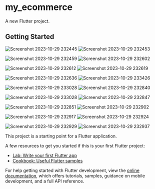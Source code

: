 # my_ecommerce

A new Flutter project.

## Getting Started


![Screenshot 2023-10-29 232445](https://github.com/saurabhkumar-sk/my_ecommerce/assets/118014326/d17abd37-fcc0-485c-b246-27e7c5333a6e)
![Screenshot 2023-10-29 232453](https://github.com/saurabhkumar-sk/my_ecommerce/assets/118014326/9cbc4011-1df1-4530-8bad-cd6593f93456)


![Screenshot 2023-10-29 232459](https://github.com/saurabhkumar-sk/my_ecommerce/assets/118014326/1b7f2ff7-6d1b-4878-be25-67561587dd1e)
![Screenshot 2023-10-29 232602](https://github.com/saurabhkumar-sk/my_ecommerce/assets/118014326/5383cf29-0b5c-45ec-acbb-ba7448848174)


![Screenshot 2023-10-29 232612](https://github.com/saurabhkumar-sk/my_ecommerce/assets/118014326/d4688ef7-6eda-4fcd-acd4-ce0659813191)
![Screenshot 2023-10-29 232619](https://github.com/saurabhkumar-sk/my_ecommerce/assets/118014326/040d14ba-47e5-4687-ae5d-99740d0d6209)


![Screenshot 2023-10-29 232636](https://github.com/saurabhkumar-sk/my_ecommerce/assets/118014326/c848648e-6f0d-46a1-af6e-3403286c7422)
![Screenshot 2023-10-29 233426](https://github.com/saurabhkumar-sk/my_ecommerce/assets/118014326/4e34ca3f-a7b2-464c-bc9f-950ae46786df)

![Screenshot 2023-10-29 233028](https://github.com/saurabhkumar-sk/my_ecommerce/assets/118014326/3b35e1c7-1636-4f8b-84c2-0524072d2367)
![Screenshot 2023-10-29 232840](https://github.com/saurabhkumar-sk/my_ecommerce/assets/118014326/1fff77eb-5c5f-42f4-9b9f-a092cb3b4660)

![Screenshot 2023-10-29 233028](https://github.com/saurabhkumar-sk/my_ecommerce/assets/118014326/345e2e97-6ad4-46fd-9c9b-a7dca5161ded)
![Screenshot 2023-10-29 232847](https://github.com/saurabhkumar-sk/my_ecommerce/assets/118014326/e24d717a-23de-4332-abbb-0df0764ba1cc)

![Screenshot 2023-10-29 232851](https://github.com/saurabhkumar-sk/my_ecommerce/assets/118014326/dd4a7c25-b993-4260-b492-779533fc17fc)
![Screenshot 2023-10-29 232902](https://github.com/saurabhkumar-sk/my_ecommerce/assets/118014326/56ae823f-77ed-4b44-8c99-370a5cf60689)

![Screenshot 2023-10-29 232917](https://github.com/saurabhkumar-sk/my_ecommerce/assets/118014326/36951811-5f2c-4731-a304-774e2a854413)
![Screenshot 2023-10-29 232924](https://github.com/saurabhkumar-sk/my_ecommerce/assets/118014326/953e6725-2715-4e9f-9136-7258878e6d94)

![Screenshot 2023-10-29 232929](https://github.com/saurabhkumar-sk/my_ecommerce/assets/118014326/62861091-2a5a-49e4-8da8-97b4cc87ccfc)
![Screenshot 2023-10-29 232937](https://github.com/saurabhkumar-sk/my_ecommerce/assets/118014326/fe90d130-adcd-4c44-af49-2e553e1f9440)


This project is a starting point for a Flutter application.

A few resources to get you started if this is your first Flutter project:

- [Lab: Write your first Flutter app](https://docs.flutter.dev/get-started/codelab)
- [Cookbook: Useful Flutter samples](https://docs.flutter.dev/cookbook)

For help getting started with Flutter development, view the
[online documentation](https://docs.flutter.dev/), which offers tutorials,
samples, guidance on mobile development, and a full API reference.

